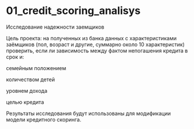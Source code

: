 # 01_credit_scoring_analisys
Исследование надежности заемщиков

Цель проекта: на полученных из банка данных с характеристиками заёмщиков (пол, возраст и другие, суммарно около 10 характеристик) проверить, если ли зависимость между фактом непогашения кредита в срок и:

семейным положением

количеством детей

уровнем дохода

целью кредита

Результаты исследования будут использованы для модификации модели кредитного скоринга.
